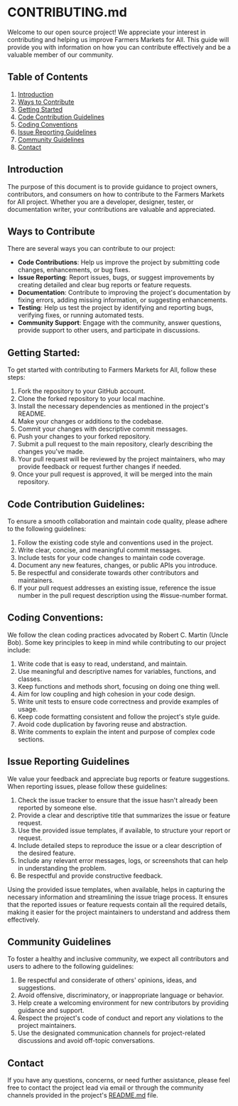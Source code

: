# CONTRIBUTING.md

Welcome to our open source project! We appreciate your interest in contributing and helping us improve Farmers Markets for All. This guide will provide you with information on how you can contribute effectively and be a valuable member of our community.

## Table of Contents

1. [Introduction](#introduction)
2. [Ways to Contribute](#ways-to-contribute)
3. [Getting Started](#getting-started)
4. [Code Contribution Guidelines](#code-contribution-guidelines)
5. [Coding Conventions](#coding-conventions)
6. [Issue Reporting Guidelines](#issue-reporting-guidelines)
7. [Community Guidelines](#community-guidelines)
8. [Contact](#contact)

## Introduction

The purpose of this document is to provide guidance to project owners, contributors, and consumers on how to contribute to the Farmers Markets for All project. Whether you are a developer, designer, tester, or documentation writer, your contributions are valuable and appreciated.

## Ways to Contribute

There are several ways you can contribute to our project:

- **Code Contributions**: Help us improve the project by submitting code changes, enhancements, or bug fixes.
- **Issue Reporting**: Report issues, bugs, or suggest improvements by creating detailed and clear bug reports or feature requests.
- **Documentation**: Contribute to improving the project's documentation by fixing errors, adding missing information, or suggesting enhancements.
- **Testing**: Help us test the project by identifying and reporting bugs, verifying fixes, or running automated tests.
- **Community Support**: Engage with the community, answer questions, provide support to other users, and participate in discussions.

## Getting Started:

To get started with contributing to Farmers Markets for All, follow these steps:

1. Fork the repository to your GitHub account.
2. Clone the forked repository to your local machine.
3. Install the necessary dependencies as mentioned in the project's README.
4. Make your changes or additions to the codebase.
5. Commit your changes with descriptive commit messages.
6. Push your changes to your forked repository.
7. Submit a pull request to the main repository, clearly describing the changes you've made.
8. Your pull request will be reviewed by the project maintainers, who may provide feedback or request further changes if needed.
9. Once your pull request is approved, it will be merged into the main repository.

## Code Contribution Guidelines:

To ensure a smooth collaboration and maintain code quality, please adhere to the following guidelines:

1. Follow the existing code style and conventions used in the project.
2. Write clear, concise, and meaningful commit messages.
3. Include tests for your code changes to maintain code coverage.
4. Document any new features, changes, or public APIs you introduce.
5. Be respectful and considerate towards other contributors and maintainers.
6. If your pull request addresses an existing issue, reference the issue number in the pull request description using the #issue-number format.

## Coding Conventions:

We follow the clean coding practices advocated by Robert C. Martin (Uncle Bob). Some key principles to keep in mind while contributing to our project include:

1. Write code that is easy to read, understand, and maintain.
2. Use meaningful and descriptive names for variables, functions, and classes.
3. Keep functions and methods short, focusing on doing one thing well.
4. Aim for low coupling and high cohesion in your code design.
5. Write unit tests to ensure code correctness and provide examples of usage.
6. Keep code formatting consistent and follow the project's style guide.
7. Avoid code duplication by favoring reuse and abstraction.
8. Write comments to explain the intent and purpose of complex code sections.

## Issue Reporting Guidelines

We value your feedback and appreciate bug reports or feature suggestions. When reporting issues, please follow these guidelines:

1. Check the issue tracker to ensure that the issue hasn't already been reported by someone else.
2. Provide a clear and descriptive title that summarizes the issue or feature request.
3. Use the provided issue templates, if available, to structure your report or request.
4. Include detailed steps to reproduce the issue or a clear description of the desired feature.
5. Include any relevant error messages, logs, or screenshots that can help in understanding the problem.
6. Be respectful and provide constructive feedback.

Using the provided issue templates, when available, helps in capturing the necessary information and streamlining the issue triage process. It ensures that the reported issues or feature requests contain all the required details, making it easier for the project maintainers to understand and address them effectively.

## Community Guidelines

To foster a healthy and inclusive community, we expect all contributors and users to adhere to the following guidelines:

1. Be respectful and considerate of others' opinions, ideas, and suggestions.
2. Avoid offensive, discriminatory, or inappropriate language or behavior.
3. Help create a welcoming environment for new contributors by providing guidance and support.
4. Respect the project's code of conduct and report any violations to the project maintainers.
5. Use the designated communication channels for project-related discussions and avoid off-topic conversations.

## Contact

If you have any questions, concerns, or need further assistance, please feel free to contact the project lead via email or through the community channels provided in the project's [README.md](README.md) file.
